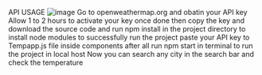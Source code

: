 API USAGE
![image](https://user-images.githubusercontent.com/125455606/219012362-509b389f-5ad2-4050-ba0f-223673a35988.png)
Go to openweathermap.org and obatin your API key
Allow 1 to 2 hours to activate your key once done then copy the key and download the source code and run npm install in the project directory to install node modules to 
successfully run the project
paste your API key to Tempapp.js file inside components 
after all run npm start in terminal to run the project in local host 
Now you can search any city in the search bar and check the temperature
